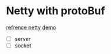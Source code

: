 # Netty with protoBuf

[refrence netty demo](https://github.com/netty/netty/tree/master/example/src/main/java/io/netty/example/http/websocketx/client)

- [ ] server
- [ ] socket
